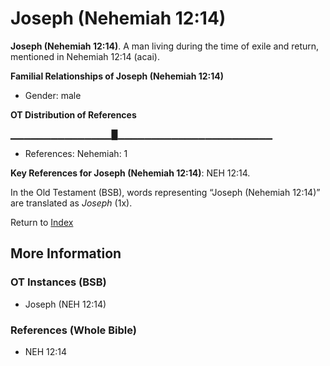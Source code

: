 # Joseph (Nehemiah 12:14)
**Joseph (Nehemiah 12:14)**. 
A man living during the time of exile and return, mentioned in Nehemiah 12:14 (acai). 




**Familial Relationships of Joseph (Nehemiah 12:14)**


* Gender: male


**OT Distribution of References**

▁▁▁▁▁▁▁▁▁▁▁▁▁▁▁█▁▁▁▁▁▁▁▁▁▁▁▁▁▁▁▁▁▁▁▁▁▁▁
* References: Nehemiah: 1



**Key References for Joseph (Nehemiah 12:14)**: 
NEH 12:14. 


In the Old Testament (BSB), words representing “Joseph (Nehemiah 12:14)” are translated as 
*Joseph* (1x). 




Return to [Index](00-Index.md)

## More Information

### OT Instances (BSB)

* Joseph (NEH 12:14)



### References (Whole Bible)

* NEH 12:14



